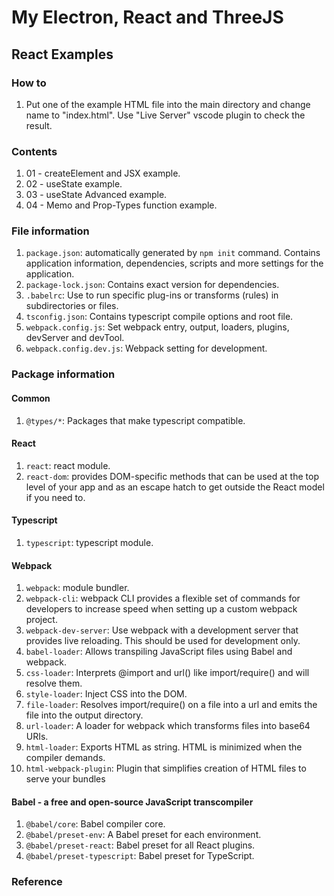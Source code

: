 # My Electron, React and ThreeJS

## React Examples

### How to
1. Put one of the example HTML file into the main directory and change name to "index.html". Use "Live Server" vscode plugin to check the result.

### Contents
1. 01 - createElement and JSX example.
2. 02 - useState example.
3. 03 - useState Advanced example.
4. 04 - Memo and Prop-Types function example.

### File information
1. `package.json`: automatically generated by `npm init` command. Contains application information, dependencies, scripts and more settings for the application.
2. `package-lock.json`: Contains exact version for dependencies.
3. `.babelrc`: Use to run specific plug-ins or transforms (rules) in subdirectories or files.
4. `tsconfig.json`: Contains typescript compile options and root file.
5. `webpack.config.js`: Set webpack entry, output, loaders, plugins, devServer and devTool.
6. `webpack.config.dev.js`: Webpack setting for development.

### Package information

#### Common
1. `@types/*`: Packages that make typescript compatible.

#### React
1. `react`: react module.
2. `react-dom`: provides DOM-specific methods that can be used at the top level of your app and as an escape hatch to get outside the React model if you need to.

#### Typescript
1. `typescript`: typescript module.

#### Webpack
1. `webpack`: module bundler.
2. `webpack-cli`: webpack CLI provides a flexible set of commands for developers to increase speed when setting up a custom webpack project.
3. `webpack-dev-server`: Use webpack with a development server that provides live reloading. This should be used for development only.
4. `babel-loader`: Allows transpiling JavaScript files using Babel and webpack.
5. `css-loader`: Interprets @import and url() like import/require() and will resolve them.
6. `style-loader`: Inject CSS into the DOM.
7. `file-loader`: Resolves import/require() on a file into a url and emits the file into the output directory.
8. `url-loader`: A loader for webpack which transforms files into base64 URIs.
9. `html-loader`: Exports HTML as string. HTML is minimized when the compiler demands.
10. `html-webpack-plugin`: Plugin that simplifies creation of HTML files to serve your bundles

#### Babel - a free and open-source JavaScript transcompiler
1. `@babel/core`: Babel compiler core.
2. `@babel/preset-env`: A Babel preset for each environment.
3. `@babel/preset-react`: Babel preset for all React plugins.
4. `@babel/preset-typescript`: Babel preset for TypeScript.

### Reference
